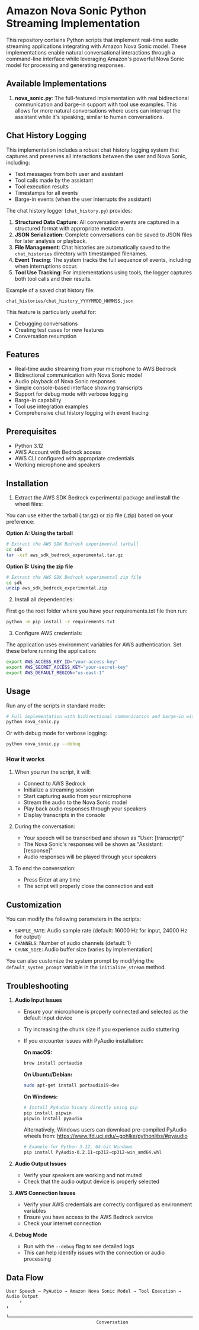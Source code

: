 # Amazon Nova Sonic Python Streaming Implementation

This repository contains Python scripts that implement real-time audio streaming applications integrating with Amazon Nova Sonic model. These implementations enable natural conversational interactions through a command-line interface while leveraging Amazon's powerful Nova Sonic model for processing and generating responses.

## Available Implementations

1. **nova_sonic.py**: The full-featured implementation with real bidirectional communication and barge-in support with tool use examples. This allows for more natural conversations where users can interrupt the assistant while it's speaking, similar to human conversations.

## Chat History Logging

This implementation includes a robust chat history logging system that captures and preserves all interactions between the user and Nova Sonic, including:

- Text messages from both user and assistant
- Tool calls made by the assistant
- Tool execution results
- Timestamps for all events
- Barge-in events (when the user interrupts the assistant)

The chat history logger (`chat_history.py`) provides:

1. **Structured Data Capture**: All conversation events are captured in a structured format with appropriate metadata.
2. **JSON Serialization**: Complete conversations can be saved to JSON files for later analysis or playback.
3. **File Management**: Chat histories are automatically saved to the `chat_histories` directory with timestamped filenames.
4. **Event Tracing**: The system tracks the full sequence of events, including when interruptions occur.
5. **Tool Use Tracking**: For implementations using tools, the logger captures both tool calls and their results.

Example of a saved chat history file:
```
chat_histories/chat_history_YYYYMMDD_HHMMSS.json
```

This feature is particularly useful for:
- Debugging conversations
- Creating test cases for new features
- Conversation resumption

## Features

- Real-time audio streaming from your microphone to AWS Bedrock
- Bidirectional communication with Nova Sonic model
- Audio playback of Nova Sonic responses
- Simple console-based interface showing transcripts
- Support for debug mode with verbose logging
- Barge-in capability
- Tool use integration examples
- Comprehensive chat history logging with event tracing

## Prerequisites

- Python 3.12
- AWS Account with Bedrock access
- AWS CLI configured with appropriate credentials
- Working microphone and speakers

## Installation

1. Extract the AWS SDK Bedrock experimental package and install the wheel files:

You can use either the tarball (.tar.gz) or zip file (.zip) based on your preference:

**Option A: Using the tarball**
```bash
# Extract the AWS SDK Bedrock experimental tarball
cd sdk
tar -xzf aws_sdk_bedrock_experimental.tar.gz
```

**Option B: Using the zip file**
```bash
# Extract the AWS SDK Bedrock experimental zip file
cd sdk
unzip aws_sdk_bedrock_experimental.zip
```

2. Install all dependencies:

First go the root folder where you have your requirements.txt file then run:

```bash
python -m pip install -r requirements.txt
```

3. Configure AWS credentials:

The application uses environment variables for AWS authentication. Set these before running the application:

```bash
export AWS_ACCESS_KEY_ID="your-access-key"
export AWS_SECRET_ACCESS_KEY="your-secret-key"
export AWS_DEFAULT_REGION="us-east-1"
```

## Usage

Run any of the scripts in standard mode:

```bash
# Full implementation with bidirectional communication and barge-in with tool use examples
python nova_sonic.py

```

Or with debug mode for verbose logging:

```bash
python nova_sonic.py --debug
```

### How it works

1. When you run the script, it will:
   - Connect to AWS Bedrock
   - Initialize a streaming session
   - Start capturing audio from your microphone
   - Stream the audio to the Nova Sonic model
   - Play back audio responses through your speakers
   - Display transcripts in the console

2. During the conversation:
   - Your speech will be transcribed and shown as "User: [transcript]"
   - The Nova Sonic's responses will be shown as "Assistant: [response]"
   - Audio responses will be played through your speakers

3. To end the conversation:
   - Press Enter at any time
   - The script will properly close the connection and exit

## Customization

You can modify the following parameters in the scripts:

- `SAMPLE_RATE`: Audio sample rate (default: 16000 Hz for input, 24000 Hz for output)
- `CHANNELS`: Number of audio channels (default: 1)
- `CHUNK_SIZE`: Audio buffer size (varies by implementation)

You can also customize the system prompt by modifying the `default_system_prompt` variable in the `initialize_stream` method.

## Troubleshooting

1. **Audio Input Issues**
   - Ensure your microphone is properly connected and selected as the default input device
   - Try increasing the chunk size if you experience audio stuttering
   - If you encounter issues with PyAudio installation:

      **On macOS:**
      ```bash
      brew install portaudio
      ```

      **On Ubuntu/Debian:**

      ```bash
      sudo apt-get install portaudio19-dev
      ```

      **On Windows:** 

      ```bash
      # Install PyAudio binary directly using pip
      pip install pipwin
      pipwin install pyaudio
      ```

      Alternatively, Windows users can download pre-compiled PyAudio wheels from:
      https://www.lfd.uci.edu/~gohlke/pythonlibs/#pyaudio
      ```bash
      # Example for Python 3.12, 64-bit Windows
      pip install PyAudio‑0.2.11‑cp312‑cp312‑win_amd64.whl
      ```

2. **Audio Output Issues**
   - Verify your speakers are working and not muted
   - Check that the audio output device is properly selected

3. **AWS Connection Issues**
   - Verify your AWS credentials are correctly configured as environment variables
   - Ensure you have access to the AWS Bedrock service
   - Check your internet connection

4. **Debug Mode**
   - Run with the `--debug` flag to see detailed logs
   - This can help identify issues with the connection or audio processing

## Data Flow

```
User Speech → PyAudio → Amazon Nova Sonic Model → Tool Execution → Audio Output
     ↑                                                                      ↓
     └──────────────────────────────────────────────────────────────────────┘
                                  Conversation
```
